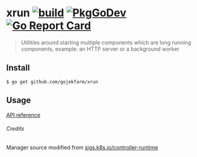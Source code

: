 # xrun [![build][github-workflow-badge]][github-workflow] [![PkgGoDev][pkg-go-dev-xrun-badge]][pkg-go-dev-xrun] [![Go Report Card][go-report-card-badge]][go-report-card]

> Utilities around starting multiple components
> which are long running components, example: 
> an HTTP server or a background worker

## Install

```
$ go get github.com/gojekfarm/xrun
```

## Usage
[API reference][api-docs]

###### Credits
Manager source modified
from [sigs.k8s.io/controller-runtime](https://github.com/kubernetes-sigs/controller-runtime/tree/a1e2ea2/pkg/manager)

[github-workflow-badge]:
https://github.com/gojekfarm/xrun/workflows/build/badge.svg
[github-workflow]:
https://github.com/gojekfarm/xrun/actions?query=workflow%3Abuild
[pkg-go-dev-xrun-badge]: https://pkg.go.dev/badge/github.com/gojekfarm/xrun
[pkg-go-dev-xrun]: https://pkg.go.dev/mod/github.com/gojekfarm/xrun?tab=packages
[go-report-card-badge]: https://goreportcard.com/badge/github.com/gojekfarm/xrun
[go-report-card]: https://goreportcard.com/report/github.com/gojekfarm/xrun
[api-docs]: https://pkg.go.dev/github.com/gojekfarm/xrun
